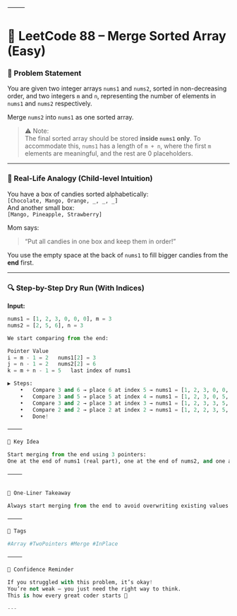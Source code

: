 
⸻

# 🧩 LeetCode 88 – Merge Sorted Array (Easy)

### 📄 Problem Statement

You are given two integer arrays `nums1` and `nums2`, sorted in non-decreasing order, and two integers `m` and `n`, representing the number of elements in `nums1` and `nums2` respectively.

Merge `nums2` into `nums1` as one sorted array.

> ⚠️ Note:  
The final sorted array should be stored **inside `nums1` only**. To accommodate this, `nums1` has a length of `m + n`, where the first `m` elements are meaningful, and the rest are 0 placeholders.

---

### 🍭 Real-Life Analogy (Child-level Intuition)

You have a box of candies sorted alphabetically:  
`[Chocolate, Mango, Orange, _, _, _]`  
And another small box:  
`[Mango, Pineapple, Strawberry]`

Mom says:
> “Put all candies in one box and keep them in order!”

You use the empty space at the back of `nums1` to fill bigger candies from the **end** first.

---

### 🔍 Step-by-Step Dry Run (With Indices)

**Input:**
```python
nums1 = [1, 2, 3, 0, 0, 0], m = 3  
nums2 = [2, 5, 6], n = 3

We start comparing from the end:

Pointer	Value
i = m - 1 = 2	nums1[2] = 3
j = n - 1 = 2	nums2[2] = 6
k = m + n - 1 = 5	last index of nums1

▶ Steps:
	•	Compare 3 and 6 → place 6 at index 5 → nums1 = [1, 2, 3, 0, 0, 6]
	•	Compare 3 and 5 → place 5 at index 4 → nums1 = [1, 2, 3, 0, 5, 6]
	•	Compare 3 and 2 → place 3 at index 3 → nums1 = [1, 2, 3, 3, 5, 6]
	•	Compare 2 and 2 → place 2 at index 2 → nums1 = [1, 2, 2, 3, 5, 6]
	•	Done!

⸻

🧠 Key Idea

Start merging from the end using 3 pointers:
One at the end of nums1 (real part), one at the end of nums2, and one at the total end of nums1.

⸻


🧵 One-Liner Takeaway

Always start merging from the end to avoid overwriting existing values in nums1.

⸻

📘 Tags

#Array #TwoPointers #Merge #InPlace

⸻

🧠 Confidence Reminder

If you struggled with this problem, it’s okay!
You’re not weak — you just need the right way to think.
This is how every great coder starts 💪

---
